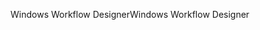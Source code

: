<span data-ttu-id="c770d-101">Windows Workflow Designer</span><span class="sxs-lookup"><span data-stu-id="c770d-101">Windows Workflow Designer</span></span>